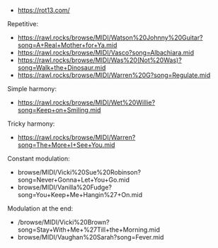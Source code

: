 

- https://rot13.com/

Repetitive:
- https://rawl.rocks/browse/MIDI/Watson%20Johnny%20Guitar?song=A+Real+Mother+for+Ya.mid
- https://rawl.rocks/browse/MIDI/Vasco?song=Albachiara.mid
- https://rawl.rocks/browse/MIDI/Was%20(Not%20Was)?song=Walk+the+Dinosaur.mid
- https://rawl.rocks/browse/MIDI/Warren%20G?song=Regulate.mid



Simple harmony:
- https://rawl.rocks/browse/MIDI/Wet%20Willie?song=Keep+on+Smiling.mid

Tricky harmony:
- https://rawl.rocks/browse/MIDI/Warren?song=The+More+I+See+You.mid


Constant modulation:
- browse/MIDI/Vicki%20Sue%20Robinson?song=Never+Gonna+Let+You+Go.mid
- browse/MIDI/Vanilla%20Fudge?song=You+Keep+Me+Hangin%27+On.mid
  
Modulation at the end:
- /browse/MIDI/Vicki%20Brown?song=Stay+With+Me+%27Till+the+Morning.mid
- browse/MIDI/Vaughan%20Sarah?song=Fever.mid
